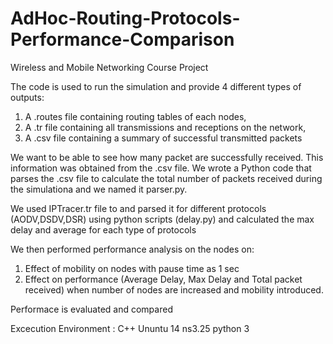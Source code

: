 # AdHoc-Routing-Protocols-Performance-Comparison
Wireless and Mobile Networking Course Project 

The code is used to run the simulation and provide 4 different types of outputs:
1) A .routes file containing routing tables of each nodes,
2) A .tr file containing all transmissions and receptions on the network, 
3) A .csv file containing a summary of successful transmitted packets

We want to be able to see how many packet are successfully received.
This information was obtained from the .csv file. We wrote a Python code that parses the .csv file to calculate the total number of packets received during the simulationa and we named it parser.py.

We used IPTracer.tr file to and parsed it for different protocols (AODV,DSDV,DSR) using python scripts (delay.py) and calculated the max delay and average for each type of protocols

We then performed performance analysis on the nodes on:
  1. Effect of mobility on nodes with pause time as 1 sec
  2. Effect on performance (Average Delay, Max Delay and Total packet received)  when number of nodes are increased and mobility introduced.
  
Performace is evaluated and compared

Excecution Environment :
C++
Ununtu 14
ns3.25
python 3
